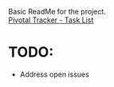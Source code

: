 Basic ReadMe for the project. <br>
<a href="https://www.pivotaltracker.com/n/projects/1237946">Pivotal Tracker - Task List</a>

TODO:
====

- Address open issues
